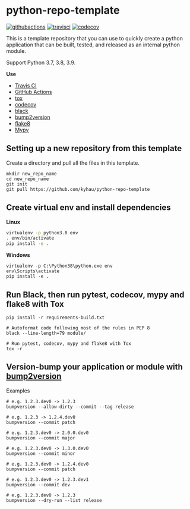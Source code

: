# python-repo-template

[![githubactions](https://github.com/kyhau/python-repo-template/workflows/Build-Main/badge.svg)](https://github.com/kyhau/python-repo-template/actions)
[![travisci](https://img.shields.io/travis/kyhau/python-repo-template.svg?label=Travis%20CI&logo=travis&style=flat-square)](https://travis-ci.org/kyhau/python-repo-template)
[![codecov](https://codecov.io/gh/kyhau/python-repo-template/branch/master/graph/badge.svg)](https://codecov.io/gh/kyhau/python-repo-template)


This is a template repository that you can use to quickly create a python application that can be built, tested, and
released as an internal python module.

Support Python 3.7, 3.8, 3.9.

**Use**

- [Travis CI](https://travis-ci.org/)
- [GitHub Actions](https://github.com/actions)
- [tox](https://tox.readthedocs.io/en/latest/)
- [codecov](https://codecov.io/)
- [black](https://github.com/psf/black)
- [bump2version](https://github.com/c4urself/bump2version)
- [flake8](https://gitlab.com/pycqa/flake8)
- [Mypy](https://github.com/python/mypy)

## Setting up a new repository from this template

Create a directory and pull all the files in this template.

```
mkdir new_repo_name
cd new_repo_name
git init
git pull https://github.com/kyhau/python-repo-template
```

## Create virtual env and install dependencies

**Linux**

```bash
virtualenv -p python3.8 env
. env/bin/activate
pip install -e .
```

**Windows**
```
virtualenv -p C:\Python38\python.exe env
env\Scripts\activate
pip install -e .
```

## Run Black, then run pytest, codecov, mypy and flake8 with Tox

```
pip install -r requirements-build.txt

# Autoformat code following most of the rules in PEP 8
black --line-length=79 module/

# Run pytest, codecov, mypy and flake8 with Tox
tox -r
```


## Version-bump your application or module with [bump2version](https://github.com/c4urself/bump2version)

Examples

    # e.g. 1.2.3.dev0 -> 1.2.3
    bumpversion --allow-dirty --commit --tag release

    # e.g. 1.2.3 -> 1.2.4.dev0
    bumpversion --commit patch

    # e.g. 1.2.3.dev0 -> 2.0.0.dev0
    bumpversion --commit major

    # e.g. 1.2.3.dev0 -> 1.3.0.dev0
    bumpversion --commit minor

    # e.g. 1.2.3.dev0 -> 1.2.4.dev0
    bumpversion --commit patch

    # e.g. 1.2.3.dev0 -> 1.2.3.dev1
    bumpversion --commit dev

    # e.g. 1.2.3.dev0 -> 1.2.3
    bumpversion --dry-run --list release

